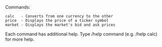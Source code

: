 Commands:

```
calc   - Converts from one currency to the other
price  - Displays the price of a ticker symbol
market - Displays the market's bid and ask prices
```
Each command has additional help. Type /help command (e.g. /help calc) for more help.
